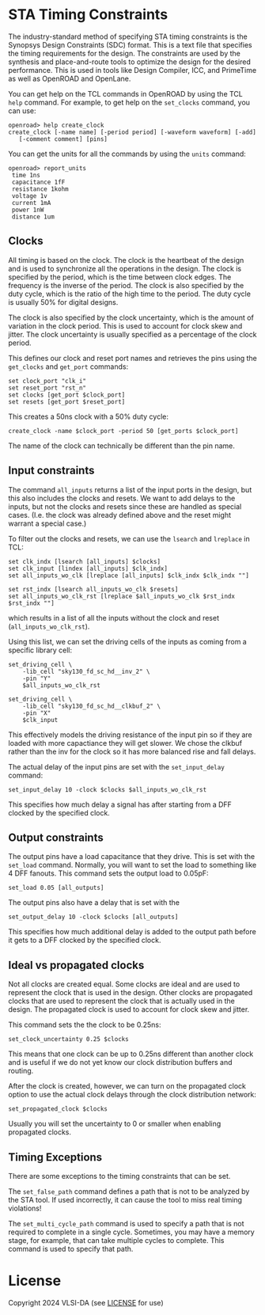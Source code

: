 # STA Timing Constraints

The industry-standard method of specifying STA timing constraints is the
Synopsys Design Constraints (SDC) format. This is a text file that specifies
the timing requirements for the design. The constraints are used by the
synthesis and place-and-route tools to optimize the design for the desired
performance. This is used in tools like Design Compiler, ICC, and PrimeTime as
well as OpenROAD and OpenLane.

You can get help on the TCL commands in OpenROAD by using the TCL `help` command.
For example, to get help on the `set_clocks` command, you can use:
```
openroad> help create_clock
create_clock [-name name] [-period period] [-waveform waveform] [-add]
   [-comment comment] [pins]
```

You can get the units for all the commands by using the `units` command:
```
openroad> report_units
 time 1ns
 capacitance 1fF
 resistance 1kohm
 voltage 1v
 current 1mA
 power 1nW
 distance 1um
```



## Clocks

All timing is based on the clock. The clock is the heartbeat of the design and
is used to synchronize all the operations in the design. The clock is specified
by the period, which is the time between clock edges. The frequency is the
inverse of the period. The clock is also specified by the duty cycle, which is
the ratio of the high time to the period. The duty cycle is usually 50% for
digital designs.

The clock is also specified by the clock uncertainty, which is the amount of
variation in the clock period. This is used to account for clock skew and
jitter. The clock uncertainty is usually specified as a percentage of the clock
period.


This defines our clock and reset port names and retrieves the pins using the
`get_clocks` and `get_port` commands:
```
set clock_port "clk_i"
set reset_port "rst_n"
set clocks [get_port $clock_port]
set resets [get_port $reset_port]
```

This creates a 50ns clock with a 50% duty cycle:
```
create_clock -name $clock_port -period 50 [get_ports $clock_port]
```
The name of the clock can technically be different than the pin name. 


## Input constraints

The command `all_inputs` returns a list of the input ports in the design, but
this also includes the clocks and resets. We want to add delays to the inputs,
but not the clocks and resets since these are handled as special cases. (I.e.
the clock was already defined above and the reset might warrant a special
case.)

To filter out the clocks and resets, we can use the `lsearch` and `lreplace`
in TCL:
```
set clk_indx [lsearch [all_inputs] $clocks]
set clk_input [lindex [all_inputs] $clk_indx]
set all_inputs_wo_clk [lreplace [all_inputs] $clk_indx $clk_indx ""]

set rst_indx [lsearch all_inputs_wo_clk $resets]
set all_inputs_wo_clk_rst [lreplace $all_inputs_wo_clk $rst_indx $rst_indx ""]
```
which results in a list of all the inputs without the clock and reset
(`all_inputs_wo_clk_rst`).

Using this list, we can set the driving cells of the inputs as coming from a specific 
library cell:
```
set_driving_cell \
    -lib_cell "sky130_fd_sc_hd__inv_2" \
    -pin "Y"
    $all_inputs_wo_clk_rst

set_driving_cell \
    -lib_cell "sky130_fd_sc_hd__clkbuf_2" \
    -pin "X"
    $clk_input
```
This effectively models the driving resistance of the input pin so if they are
loaded with more capactiance they will get slower. We chose the clkbuf rather
than the inv for the clock so it has more balanced rise and fall delays.

The actual delay of the input pins are set with the `set_input_delay` command:
```
set_input_delay 10 -clock $clocks $all_inputs_wo_clk_rst
```
This specifies how much delay a signal has after starting from a DFF clocked by the
specified clock.

## Output constraints

The output pins have a load capacitance that they drive. This is set with the
`set_load` command. Normally, you will want to set the load to something like 4
DFF fanouts. This command sets the output load to 0.05pF:
```
set_load 0.05 [all_outputs]
```

The output pins also have a delay that is set with the
```
set_output_delay 10 -clock $clocks [all_outputs]
```
This specifies how much additional delay is added to the output path before
it gets to a DFF clocked by the specified clock. 

## Ideal vs propagated clocks

Not all clocks are created equal. Some clocks are ideal and are used to
represent the clock that is used in the design. Other clocks are propagated
clocks that are used to represent the clock that is actually used in the
design. The propagated clock is used to account for clock skew and jitter.

This command sets the the clock to be 0.25ns:
```
set_clock_uncertainty 0.25 $clocks
```
This means that one clock can be up to 0.25ns different than another clock
and is useful if we do not yet know our clock distribution buffers and routing.

After the clock is created, however, we can turn on the propagated clock
option to use the actual clock delays through the clock distribution network:
```
set_propagated_clock $clocks
```
Usually you will set the uncertainty to 0 or smaller when enabling propagated clocks.

## Timing Exceptions

There are some exceptions to the timing constraints that can be set. 

The `set_false_path` command defines a path that is not to be analyzed by the
STA tool. If used incorrectly, it can cause the tool to miss real timing
violations!

The `set_multi_cycle_path` command is used to specify a path that is not
required to complete in a single cycle. Sometimes, you may have a memory stage,
for example, that can take multiple cycles to complete. This command is used to
specify that path.


# License

Copyright 2024 VLSI-DA (see [LICENSE](LICENSE) for use)
